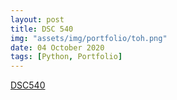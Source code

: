 ```yaml
---
layout: post
title: DSC 540
img: "assets/img/portfolio/toh.png"
date: 04 October 2020
tags: [Python, Portfolio]
---
```



[DSC540](https://github.com/knmoses/DSC540)
